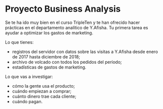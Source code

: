 # Proyecto Business Analysis

Se te ha ido muy bien en el curso TripleTen y te han ofrecido hacer prácticas en el departamento analítico de Y.Afisha. Tu primera tarea es ayudar a optimizar los gastos de marketing.

Lo que tienes:
- registros del servidor con datos sobre las visitas a Y.Afisha desde enero de 2017 hasta diciembre de 2018;
- archivo de volcado con todos los pedidos del período;
- estadísticas de gastos de marketing.
  
Lo que vas a investigar:
- cómo la gente usa el producto;
- cuándo empiezan a comprar;
- cuánto dinero trae cada cliente;
- cuándo pagan.
